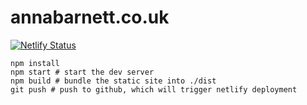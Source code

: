 # annabarnett.co.uk

[![Netlify Status](https://api.netlify.com/api/v1/badges/f32616d0-afbc-40a1-a8e8-605a453834c6/deploy-status)](https://app.netlify.com/sites/sparkly-croissant-81ff62/deploys)

```
npm install
npm start # start the dev server
npm build # bundle the static site into ./dist
git push # push to github, which will trigger netlify deployment
```
